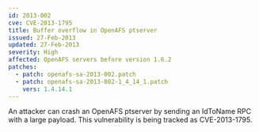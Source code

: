 ```yaml
---
id: 2013-002
cve: CVE-2013-1795
title: Buffer overflow in OpenAFS ptserver
issued: 27-Feb-2013
updated: 27-Feb-2013
severity: High
affected: OpenAFS servers before version 1.6.2
patches:
  - patch: openafs-sa-2013-002.patch
  - patch: openafs-sa-2013-002-1_4_14_1.patch
    vers: 1.4.14.1
---
```


An attacker can crash an OpenAFS ptserver by sending an IdToName RPC
with a large payload. This vulnerability is being tracked as
CVE-2013-1795.
